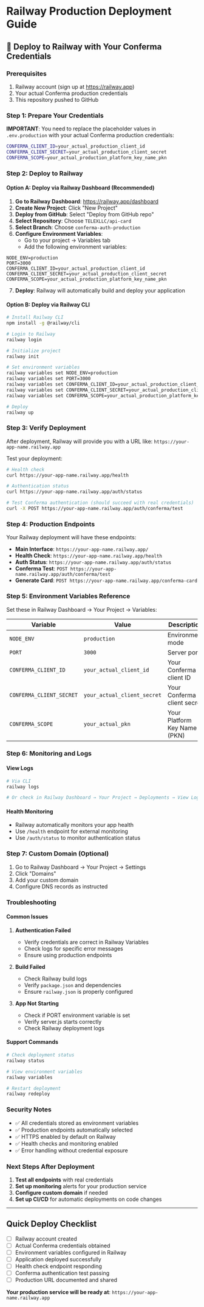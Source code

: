 # Railway Production Deployment Guide

## 🚀 Deploy to Railway with Your Conferma Credentials

### Prerequisites
1. Railway account (sign up at https://railway.app)
2. Your actual Conferma production credentials
3. This repository pushed to GitHub

### Step 1: Prepare Your Credentials

**IMPORTANT**: You need to replace the placeholder values in `.env.production` with your actual Conferma production credentials:

```bash
CONFERMA_CLIENT_ID=your_actual_production_client_id
CONFERMA_CLIENT_SECRET=your_actual_production_client_secret  
CONFERMA_SCOPE=your_actual_production_platform_key_name_pkn
```

### Step 2: Deploy to Railway

#### Option A: Deploy via Railway Dashboard (Recommended)

1. **Go to Railway Dashboard**: https://railway.app/dashboard
2. **Create New Project**: Click "New Project"
3. **Deploy from GitHub**: Select "Deploy from GitHub repo"
4. **Select Repository**: Choose `TELEXLLC/api-card`
5. **Select Branch**: Choose `conferma-auth-production`
6. **Configure Environment Variables**:
   - Go to your project → Variables tab
   - Add the following environment variables:

```
NODE_ENV=production
PORT=3000
CONFERMA_CLIENT_ID=your_actual_production_client_id
CONFERMA_CLIENT_SECRET=your_actual_production_client_secret
CONFERMA_SCOPE=your_actual_production_platform_key_name_pkn
```

7. **Deploy**: Railway will automatically build and deploy your application

#### Option B: Deploy via Railway CLI

```bash
# Install Railway CLI
npm install -g @railway/cli

# Login to Railway
railway login

# Initialize project
railway init

# Set environment variables
railway variables set NODE_ENV=production
railway variables set PORT=3000
railway variables set CONFERMA_CLIENT_ID=your_actual_production_client_id
railway variables set CONFERMA_CLIENT_SECRET=your_actual_production_client_secret
railway variables set CONFERMA_SCOPE=your_actual_production_platform_key_name_pkn

# Deploy
railway up
```

### Step 3: Verify Deployment

After deployment, Railway will provide you with a URL like: `https://your-app-name.railway.app`

Test your deployment:

```bash
# Health check
curl https://your-app-name.railway.app/health

# Authentication status
curl https://your-app-name.railway.app/auth/status

# Test Conferma authentication (should succeed with real credentials)
curl -X POST https://your-app-name.railway.app/auth/conferma/test
```

### Step 4: Production Endpoints

Your Railway deployment will have these endpoints:

- **Main Interface**: `https://your-app-name.railway.app/`
- **Health Check**: `https://your-app-name.railway.app/health`
- **Auth Status**: `https://your-app-name.railway.app/auth/status`
- **Conferma Test**: `POST https://your-app-name.railway.app/auth/conferma/test`
- **Generate Card**: `POST https://your-app-name.railway.app/conferma-card`

### Step 5: Environment Variables Reference

Set these in Railway Dashboard → Your Project → Variables:

| Variable | Value | Description |
|----------|-------|-------------|
| `NODE_ENV` | `production` | Environment mode |
| `PORT` | `3000` | Server port |
| `CONFERMA_CLIENT_ID` | `your_actual_client_id` | Your Conferma client ID |
| `CONFERMA_CLIENT_SECRET` | `your_actual_client_secret` | Your Conferma client secret |
| `CONFERMA_SCOPE` | `your_actual_pkn` | Your Platform Key Name (PKN) |

### Step 6: Monitoring and Logs

#### View Logs
```bash
# Via CLI
railway logs

# Or check in Railway Dashboard → Your Project → Deployments → View Logs
```

#### Health Monitoring
- Railway automatically monitors your app health
- Use `/health` endpoint for external monitoring
- Use `/auth/status` to monitor authentication status

### Step 7: Custom Domain (Optional)

1. Go to Railway Dashboard → Your Project → Settings
2. Click "Domains"
3. Add your custom domain
4. Configure DNS records as instructed

### Troubleshooting

#### Common Issues

1. **Authentication Failed**
   - Verify credentials are correct in Railway Variables
   - Check logs for specific error messages
   - Ensure using production endpoints

2. **Build Failed**
   - Check Railway build logs
   - Verify `package.json` and dependencies
   - Ensure `railway.json` is properly configured

3. **App Not Starting**
   - Check if PORT environment variable is set
   - Verify server.js starts correctly
   - Check Railway deployment logs

#### Support Commands

```bash
# Check deployment status
railway status

# View environment variables
railway variables

# Restart deployment
railway redeploy
```

### Security Notes

- ✅ All credentials stored as environment variables
- ✅ Production endpoints automatically selected
- ✅ HTTPS enabled by default on Railway
- ✅ Health checks and monitoring enabled
- ✅ Error handling without credential exposure

### Next Steps After Deployment

1. **Test all endpoints** with real credentials
2. **Set up monitoring** alerts for your production service
3. **Configure custom domain** if needed
4. **Set up CI/CD** for automatic deployments on code changes

---

## Quick Deploy Checklist

- [ ] Railway account created
- [ ] Actual Conferma credentials obtained
- [ ] Environment variables configured in Railway
- [ ] Application deployed successfully
- [ ] Health check endpoint responding
- [ ] Conferma authentication test passing
- [ ] Production URL documented and shared

**Your production service will be ready at**: `https://your-app-name.railway.app`
